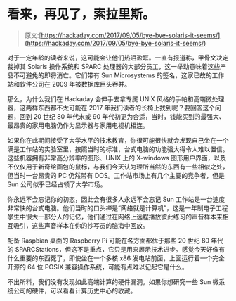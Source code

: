 # 看来，再见了，索拉里斯。

> 原文:[https://hackaday.com/2017/09/05/bye-bye-solaris-it-seems/](https://hackaday.com/2017/09/05/bye-bye-solaris-it-seems/)

对于一定年龄的读者来说，这可能会让他们热泪盈眶。一直有报道称，甲骨文决定裁掉其 Solaris 操作系统和 SPARC 处理器的大部分员工，这一举动意味着这些产品不可避免的即将消亡。它们带有 Sun Microsystems 的签名，这家已故的工作站和软件公司在 2009 年被数据库巨头吞并。

那么，为什么我们在 Hackaday 会伸手去拿专属 UNIX 风格的手帕和高端微处理器，这两样东西都不太可能在 2017 年我们读者的长椅上找到呢？要回答这个问题，回到 20 世纪 80 年代末或 90 年代初更为合适，当时，钱能买到的最强大、最昂贵的家用电脑仍作为显示器与家用电视机相连。

如果你在此期间接受了大学水平的技术教育，你很可能很快就会发现自己坐在一个满是工作站的实验室里，按照当时的标准，台式电脑的功能强大得令人难以置信。这些机器拥有非常高分辨率的图形、UNIX 上的 X-windows 图形用户界面，以及不仅仅用于新奇绘画包的鼠标，与我们今天认为理所当然的东西有一些相似之处，但当时一台昂贵的 PC 仍然带有 DOS。工作站市场上有几个主要的竞争者，但是 Sun 公司似乎已经占领了大学市场。

你永远不会忘记你的初恋，因此会有很多人永远不会忘记 Sun 工作站是一台速度非常快的台式电脑。他们当时的口头禅是“网络就是计算机”，这是一年制电子工程学生中很大一部分人的记忆，他们通过在网络上远程播放彼此练习的声音样本来相互吸引，这些声音样本在你的抄写员的脑海中回放。

配备 Raspbian 桌面的 Raspberry Pi 可能在各方面都优于那些 20 世纪 80 年代的 SPARCStations，但这不是重点，它只是用来展示技术进步。感觉今天好像有什么重要的东西死了，即使坐在一个多核 x86 发电站前面，上面运行着一个完全开源的 64 位 POSIX 兼容操作系统，可能有点难以记起它是什么。

不出所料，我们没有发现如此高端计算的硬件漏洞。如果你想研究一些 Sun 微系统公司的硬件，可以看看计算历史中心的收藏。